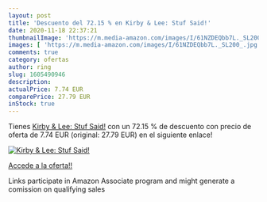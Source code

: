 ```yaml
---
layout: post
title: 'Descuento del 72.15 % en Kirby & Lee: Stuf Said!'
date: 2020-11-18 22:37:21
thumbnailImage: 'https://m.media-amazon.com/images/I/61NZDEQbb7L._SL200_.jpg'
images: [ 'https://m.media-amazon.com/images/I/61NZDEQbb7L._SL200_.jpg' ]
comments: true
category: ofertas
author: ring
slug: 1605490946
description:
actualPrice: 7.74 EUR
comparePrice: 27.79 EUR
inStock: true
---
```


Tienes [Kirby & Lee: Stuf Said!](https://www.amazon.it/dp/1605490946/?tag=tolees00-21) con un 72.15 % de descuento con precio de oferta de 7.74 EUR (original: 27.79 EUR) en el siguiente enlace!

[![Kirby & Lee: Stuf Said!](https://m.media-amazon.com/images/I/61NZDEQbb7L._SL200_.jpg)](https://www.amazon.it/dp/1605490946/?tag=tolees00-21)

[Accede a la oferta!!](https://www.amazon.it/dp/1605490946/?tag=tolees00-21)

Links participate in Amazon Associate program and might generate a comission on qualifying sales


